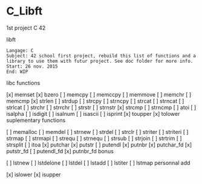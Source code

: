# C_Libft
1st project C 42

libft

    Langage: C
    Subject: 42 school first project, rebuild this list of functions and a library to use them with futur project. See doc folder for more info.
    Start: 26 nov. 2015
    End: WIP

libc functions

[x] memset [x] bzero [ ] memcpy [ ] memccpy [ ] memmove [ ] memchr [ ] memcmp [x] strlen [ ] strdup [ ] strcpy [ ] strncpy [ ] strcat [ ] strncat [ ] strlcat [ ] strchr [ ] strrchr [ ] strstr [ ] strnstr [x] strcmp [ ] strncmp [ ] atoi [ ] isalpha [ ] isdigit [ ] isalnum [ ] isascii [ ] isprint [x] toupper [x] tolower
suplementary functions

[ ] memalloc [ ] memdel [ ] strnew [ ] strdel [ ] strclr [ ] striter [ ] striteri [ ] strmap [ ] strmapi [ ] strequ [ ] strnequ [ ] strsub [ ] strjoin [ ] strtrim [ ] strsplit [ ] itoa [x] putchar [x] putstr [ ] putendl [x] putnbr [x] putchar_fd [x] putstr_fd [ ] putendl_fd [x] putnbr_fd
bonus

[ ] lstnew [ ] lstdelone [ ] lstdel [ ] lstadd [ ] lstiter [ ] lstmap
personnal add

[x] islower [x] isupper
